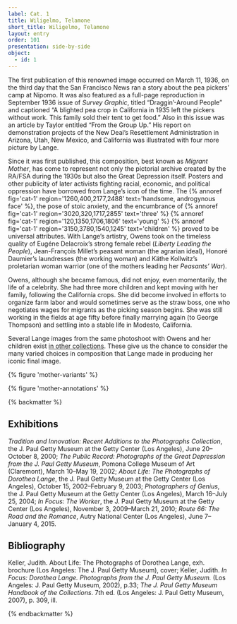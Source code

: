 ```yaml
---
label: Cat. 1
title: Wiligelmo, Telamone
short_title: Wiligelmo, Telamone
layout: entry
order: 101
presentation: side-by-side
object:
  - id: 1
---
```


The first publication of this renowned image occurred on March 11, 1936, on the third day that the San Francisco News ran a story about the pea pickers’ camp at Nipomo. It was also featured as a full-page reproduction in September 1936 issue of *Survey Graphic*, titled “Draggin’-Around People” and captioned “A blighted pea crop in California in 1935 left the pickers without work. This family sold their tent to get food.” Also in this issue was an article by Taylor entitled “From the Group Up.” His report on demonstration projects of the New Deal’s Resettlement Administration in Arizona, Utah, New Mexico, and California was illustrated with four more picture by Lange.

Since it was first published, this composition, best known as *Migrant Mother*, has come to represent not only the pictorial archive created by the RA/FSA during the 1930s but also the Great Depression itself. Posters and other publicity of later activists fighting racial, economic, and political oppression have borrowed from Lange’s icon of the time. The {% annoref fig='cat-1' region='1260,400,2177,2488' text='handsome, androgynous face' %}, the pose of stoic anxiety, and the encumbrance of {% annoref fig='cat-1' region='3020,320,1717,2855' text='three' %} {% annoref fig='cat-1' region='120,1350,1706,1806' text='young' %} {% annoref fig='cat-1' region='3150,3780,1540,1245' text='children' %} proved to be universal attributes. With Lange’s artistry, Owens took on the timeless quality of Eugéne Delacroix’s strong female rebel (*Liberty Leading the People*), Jean-François Millet’s peasant woman (the agrarian ideal), Honoré Daumier’s laundresses (the working woman) and Käthe Kollwitz’s proletarian woman warrior (one of the mothers leading her *Peasants’ War*).

Owens, although she became famous, did not enjoy, even momentarily, the life of a celebrity. She had three more children and kept moving with her family, following the California crops. She did become involved in efforts to organize farm labor and would sometimes serve as the straw boss, one who negotiates wages for migrants as the picking season begins. She was still working in the fields at age fifty before finally marrying again (to George Thompson) and settling into a stable life in Modesto, California.

Several Lange images from the same photoshoot with Owens and her children exist [in other collections](https://guides.loc.gov/migrant-mother/introduction). These give us the chance to consider the  many varied choices in composition that Lange made in producing her iconic final image.

{% figure 'mother-variants' %}

{% figure 'mother-annotations' %}

{% backmatter %}

## Exhibitions

*Tradition and Innovation: Recent Additions to the Photographs Collection*, the J. Paul Getty Museum at the Getty Center (Los Angeles), June 20–October 8, 2000; *The Public Record: Photographs of the Great Depression from the J. Paul Getty Museum*, Pomona College Museum of Art (Claremont), March 10–May 19, 2002; *About Life: The Photographs of Dorothea Lange*, the J. Paul Getty Museum at the Getty Center (Los Angeles), October 15, 2002–February 9, 2003; *Photographers of Genius*, the J. Paul Getty Museum at the Getty Center (Los Angeles), March 16–July 25, 2004; *In Focus: The Worker*, the J. Paul Getty Museum at the Getty Center (Los Angeles), November 3, 2009–March 21, 2010; *Route 66: The Road and the Romance*, Autry National Center (Los Angeles), June 7–January 4, 2015.

## Bibliography

Keller, Judith. About Life: The Photographs of Dorothea Lange, exh. brochure (Los Angeles: The J. Paul Getty Museum), cover; Keller, Judith. *In Focus: Dorothea Lange. Photographs from the J. Paul Getty Museum.* (Los Angeles: J. Paul Getty Museum, 2002), p.33; *The J. Paul Getty Museum Handbook of the Collections*. 7th ed. (Los Angeles: J. Paul Getty Museum, 2007), p. 309, ill.

{% endbackmatter %}
